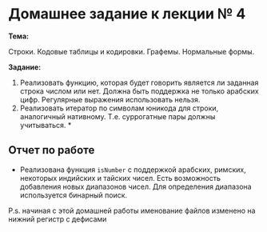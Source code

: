 # Домашнее задание к лекции № 4

**Тема:**

Строки. Кодовые таблицы и кодировки. Графемы. Нормальные формы.

**Задание:**

1. Реализовать функцию, которая будет говорить является ли заданная строка числом или нет. Должна быть поддержка не только арабских цифр. Регулярные выражения использовать нельзя.
2. Реализовать итератор по символам юникода для строки, аналогичный нативному. Т.е. суррогатные пары должны учитываться. *

## Отчет по работе

- Реализована функция `isNumber` с поддержкой арабских, римских, некоторых индийских и тайских чисел. Есть возможность добавления новых диапазонов чисел. Для определения диапазона используется бинарный поиск.


P.s. начиная с этой домашней работы именование файлов изменено на нижний регистр с дефисами